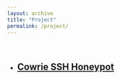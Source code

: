 ```yaml
---
layout: archive
title: "Project"
permalink: /project/
---
```

<br>

* ##  [Cowrie SSH Honeypot](../_posts/workshops/cowrie_honeypot/project.md)
